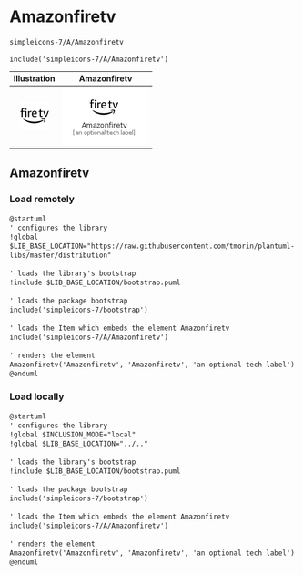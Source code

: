 # Amazonfiretv


```text
simpleicons-7/A/Amazonfiretv
```

```text
include('simpleicons-7/A/Amazonfiretv')
```



| Illustration | Amazonfiretv |
| :---: | :---: |
| ![illustration for Illustration](../../simpleicons-7/A/Amazonfiretv.png) | ![illustration for Amazonfiretv](../../simpleicons-7/A/Amazonfiretv.Local.png) |




## Amazonfiretv

### Load remotely
```plantuml
@startuml
' configures the library
!global $LIB_BASE_LOCATION="https://raw.githubusercontent.com/tmorin/plantuml-libs/master/distribution"

' loads the library's bootstrap
!include $LIB_BASE_LOCATION/bootstrap.puml

' loads the package bootstrap
include('simpleicons-7/bootstrap')

' loads the Item which embeds the element Amazonfiretv
include('simpleicons-7/A/Amazonfiretv')

' renders the element
Amazonfiretv('Amazonfiretv', 'Amazonfiretv', 'an optional tech label')
@enduml
```

### Load locally
```plantuml
@startuml
' configures the library
!global $INCLUSION_MODE="local"
!global $LIB_BASE_LOCATION="../.."

' loads the library's bootstrap
!include $LIB_BASE_LOCATION/bootstrap.puml

' loads the package bootstrap
include('simpleicons-7/bootstrap')

' loads the Item which embeds the element Amazonfiretv
include('simpleicons-7/A/Amazonfiretv')

' renders the element
Amazonfiretv('Amazonfiretv', 'Amazonfiretv', 'an optional tech label')
@enduml
```

